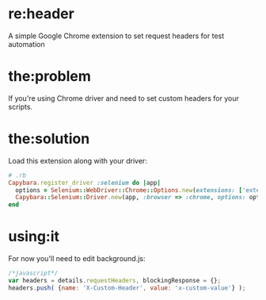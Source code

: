 # re:header
A simple Google Chrome extension to set request headers for test automation

# the:problem
If you're using Chrome driver and need to set custom headers for your scripts.

# the:solution
Load this extension along with your driver:

```ruby
# .rb
Capybara.register_driver :selenium do |app|
  options = Selenium::WebDriver::Chrome::Options.new(extensions: ['extension.crx'])
  Capybara::Selenium::Driver.new(app, :browser => :chrome, options: options)
end
```

# using:it

For now you'll need to edit background.js:

```javascript
/*javascript*/
var headers = details.requestHeaders, blockingResponse = {};
headers.push( {name: 'X-Custom-Header', value: 'x-custom-value'} );
```
